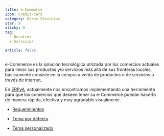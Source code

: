 ```yaml
---
title: e-Commerce
icon: credit-card
category: Otros Servicios
star: 9
sticky: 9
tag:
  - Nosotros
  - Servicios

article: false
---
```


e-Commerce es la solución tecnológica utilizada por los comercios actuales para llevar sus productos y/o servicios más allá de sus fronteras locales, básicamente consiste en la compra y venta de productos o de servicios a través de internet.

En [ERPyA](https://erpya.com/), actualmente nos encontramos implementando una herramienta para que los comercios que deseen tener su e-Commerce puedan hacerlo de manera rápida, efectiva y muy agradable visualmente.

- [Requerimientos](../e-commerce/requirements.md)

- [Tema por defecto](../e-commerce/default-theme.md)

- [Tema personalizado](../e-commerce/custom-theme.md)

